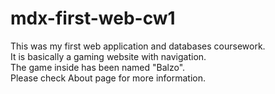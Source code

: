 # mdx-first-web-cw1
This was my first web application and databases coursework.  
It is basically a gaming website with navigation.  
The game inside has been named "Balzo".  
Please check About page for more information.
